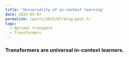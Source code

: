 ```yaml
---
title: 'Universality of in-context learning'
date: 2025-05-07
permalink: /posts/2025/07/blog-post-7/
tags:
  - Optimal transport
  - Transformers
---
```




### Transformers are universal in-context learners. 
